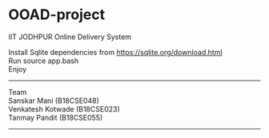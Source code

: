 # OOAD-project
IIT JODHPUR Online Delivery System  
  
Install Sqlite dependencies from https://sqlite.org/download.html  
Run source app.bash  
Enjoy   

___
Team  
Sanskar Mani (B18CSE048)  
Venkatesh Kotwade (B18CSE023)  
Tanmay Pandit (B18CSE055)  
___
